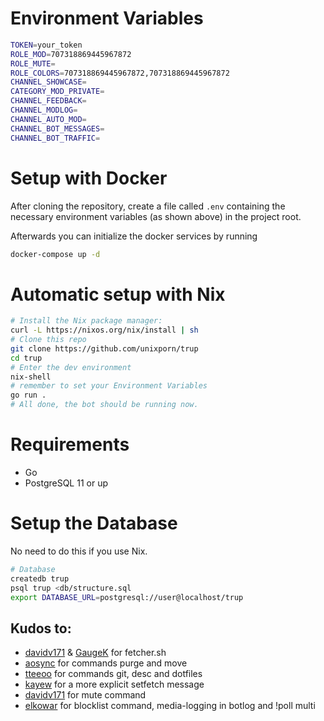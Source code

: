 # Environment Variables

```sh
TOKEN=your_token
ROLE_MOD=707318869445967872
ROLE_MUTE=
ROLE_COLORS=707318869445967872,707318869445967872
CHANNEL_SHOWCASE=
CATEGORY_MOD_PRIVATE=
CHANNEL_FEEDBACK=
CHANNEL_MODLOG=
CHANNEL_AUTO_MOD=
CHANNEL_BOT_MESSAGES=
CHANNEL_BOT_TRAFFIC=
```

# Setup with Docker

After cloning the repository, create a file called `.env` 
containing the necessary environment variables (as shown above) in the project root.

Afterwards you can initialize the docker services by running
```sh
docker-compose up -d
```

# Automatic setup with Nix

```sh
# Install the Nix package manager:
curl -L https://nixos.org/nix/install | sh
# Clone this repo
git clone https://github.com/unixporn/trup
cd trup
# Enter the dev environment
nix-shell
# remember to set your Environment Variables
go run .
# All done, the bot should be running now.
```

# Requirements

- Go
- PostgreSQL 11 or up

# Setup the Database

No need to do this if you use Nix.

```sh
# Database
createdb trup
psql trup <db/structure.sql
export DATABASE_URL=postgresql://user@localhost/trup
```

## Kudos to:
- [davidv171](https://github.com/davidv171) & [GaugeK](https://github.com/GaugeK) for fetcher.sh
- [aosync](https://github.com/aosync) for commands purge and move
- [tteeoo](https://github.com/tteeoo) for commands git, desc and dotfiles
- [kayew](https://github.com/kayew) for a more explicit setfetch message
- [davidv171](https://github.com/davidv171) for mute command
- [elkowar](https://github.com/elkowar) for blocklist command, media-logging in botlog and !poll multi
